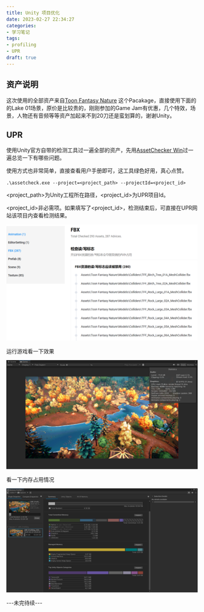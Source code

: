```yaml
---
title: Unity 项目优化
date: 2023-02-27 22:34:27
categories: 
- 学习笔记
tags: 
- profiling
- UPR
draft: true
---
```


## 资产说明

这次使用的全部资产来自[Toon Fantasy Nature](https://assetstore.unity.com/packages/3d/environments/landscapes/toon-fantasy-nature-215197) 这个Pacakage，直接使用下面的的Lake 01场景，原价是比较贵的，刚刚参加的Game Jam有优惠，几个特效，场景，人物还有音频等等资产加起来不到20刀还是蛮划算的，谢谢Unity。

## UPR

使用Unity官方自带的检测工具过一遍全部的资产，先用[AssetChecker Win](https://upr.unity.cn/instructions/assetchecker)过一遍总览一下有哪些问题。

使用方式也非常简单，直接查看用户手册即可，这工具绿色好用，真心点赞。

```shell
.\assetcheck.exe --project=<project_path> --projectId=<project_id>
```

<project_path>为Unity工程所在路径，<project_id>为UPR项目Id。

<project_id>非必需项。如果填写了<project_id>，检测结束后，可直接在UPR网站该项目内查看检测结果。

![](image-20230227224213960.png)

运行游戏看一下效果

![](image-20230227224717438.png)

看一下内存占用情况

![](image-20230227230210520.png)







---未完待续---
